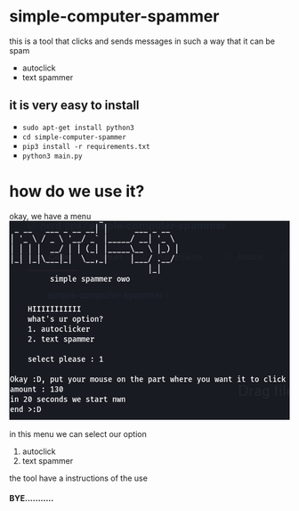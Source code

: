 # simple-computer-spammer

this is a tool that clicks and sends messages in such a way that it can be spam
<ul type="square">
  <li>autoclick</li>
  <li>text spammer</li>
</ul>

## it is very easy to install

<ul type="square">
  <li><code>sudo apt-get install python3</code></li>
  <li><code>cd simple-computer-spammer</code></li>
  <li><code>pip3 install -r requirements.txt</code></li>
  <li><code>python3 main.py</code></li>
</ul>

# how do we use it?

okay, we have a menu
<img alt="CPT" src="https://raw.githubusercontent.com/nerd-ops/simple-computer-spammer/main/aaaaaaaaaaaaaaaaaaaaaaaaaaaaaaaaaaaaaaaaaaaaaaaaaaaaaaaaaaaaaaaaaaaaaaaaaaaaa.png">

in this menu we can select our option 
<ol>
  <li>autoclick</li>
  <li>text spammer</li>
</ol>

the tool have a instructions of the use

#### BYE...........
